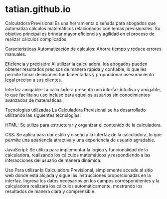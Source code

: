# tatian.github.io
Calculadora Previsional
Es una herramienta diseñada para abogados que automatiza cálculos matemáticos relacionados con temas previsionales. Su objetivo principal es brindar mayor eficiencia y agilidad en el proceso de realizar cálculos complicados.

Características
Automatización de cálculos: Ahorra tiempo y reduce errores manuales.

Eficiencia y precisión: Al utilizar la calculadora, los abogados pueden obtener resultados precisos de manera rápida y confiable, lo que les permite tomar decisiones fundamentadas y proporcionar asesoramiento legal preciso a sus clientes.

Interfaz amigable: La calculadora presenta una interfaz intuitiva y amigable, lo que facilita su uso incluso para aquellos usuarios sin conocimientos avanzados de matemáticas.

Tecnologías utilizadas
La Calculadora Previsional se ha desarrollado utilizando las siguientes tecnologías:

HTML: Se utiliza para estructurar y organizar el contenido de la calculadora.

CSS: Se aplica para dar estilo y diseño a la interfaz de la calculadora, lo que permite una apariencia atractiva y una experiencia de usuario agradable.

JavaScript: Se utiliza para implementar la lógica y funcionalidad de la calculadora, realizando los cálculos matemáticos y respondiendo a las interacciones del usuario de manera dinámica.

Uso
Para utilizar la Calculadora Previsional, simplemente accede al sitio web donde está alojada y sigue las instrucciones proporcionadas en la interfaz. Ingresa los datos necesarios en los campos correspondientes y la calculadora realizará los cálculos automáticamente, mostrando los resultados de manera clara y comprensible.
